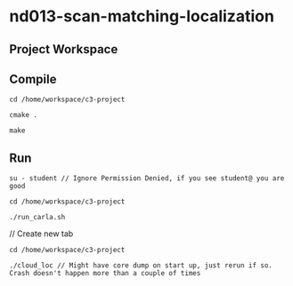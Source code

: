 # nd013-scan-matching-localization

## Project Workspace

## Compile

`cd /home/workspace/c3-project`

`cmake .`

`make`

## Run

`su - student // Ignore Permission Denied, if you see student@ you are good`

`cd /home/workspace/c3-project`

`./run_carla.sh`

// Create new tab

`cd /home/workspace/c3-project`

`./cloud_loc // Might have core dump on start up, just rerun if so. Crash doesn't happen more than a couple of times`
